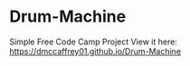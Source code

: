 # Drum-Machine
 Simple Free Code Camp Project
View it here: <https://dmccaffrey01.github.io/Drum-Machine>
